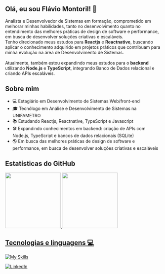 ## Olá, eu sou Flávio Montoril! 👋

<p align="left">
  Analista e Desenvolvedor de Sistemas em formação, comprometido em melhorar minhas habilidades, tanto no desenvolvimento quanto no entendimento das melhores práticas de design de software e performance, em busca de desenvolver soluções criativas e escaláveis. <br>
Tenho direcionado meus estudos para <strong>Reactjs</strong> e <strong>Reactnative</strong>, buscando aplicar o conhecimento adquirido em projetos práticos que contribuam para minha evolução na área de Desenvolvimento de Sistemas.<br>
  <br>
  Atualmente, também estou expandindo meus estudos para o <strong>backend</strong> utilizando <strong>Node.js</strong> e <strong>TypeScript</strong>, integrando Banco de Dados relacional e criando APIs escaláveis.
</p>

## Sobre mim

- 💻 Estagiário em Desenvolvimento de Sistemas Web/front-end
- 🎓 Tecnólogo em Análise e Desenvolvimento de Sistemas na UNIFAMETRO
- 📚 Estudando Reactjs, Reactnative, TypeScript e Javascript
- 🛠️ Expandindo conhecimentos em backend: criação de APIs com Node.js, TypeScript e bancos de dados relacionais (SQLite)
- 🌎 Em busca das melhores práticas de design de software e performance, em busca de desenvolver soluções criativas e escaláveis

## Estatísticas do GitHub
<div>  
  <a href = "https://github.com/FlavioMontoril">
  <img height="180em" src="https://github-readme-stats.vercel.app/api?username=FlavioMontoril&show_icons=true&theme=dark&include_all_commits=true&count_private=true"/>
  <img height="180em" src="https://github-readme-stats.vercel.app/api/top-langs/?username=FlavioMontoril&layout=compact&langs_count=6&theme=dark"/>
</div>

## Tecnologias e linguagens 💻
[![My Skills](https://skillicons.dev/icons?i=html,css,js,ts,react,github,mysql,nodejs)](https://skillicons.dev)

<p align="left">
  <a href="https://www.linkedin.com/in/flavio-montoril-76b1b1255/" title="LinkedIn">
  <img src="https://img.shields.io/badge/-Linkedin-0e76a8?style=flat-square&logo=Linkedin&logoColor=white&link=LINK-DO-SEU-LINKEDIN" alt="LinkedIn"/></a>
</p>

